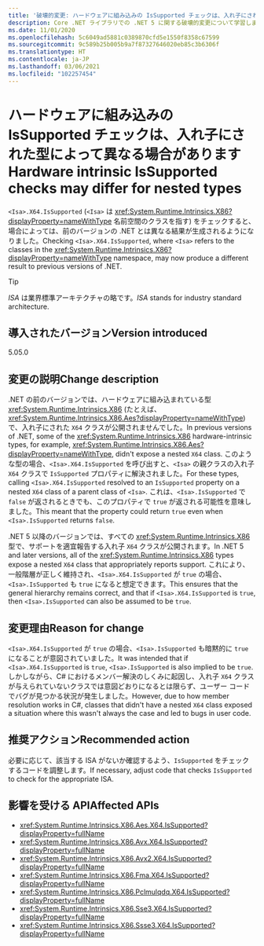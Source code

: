 ```yaml
---
title: '破壊的変更: ハードウェアに組み込みの IsSupported チェックは、入れ子にされた型によって異なる場合があります'
description: Core .NET ライブラリでの .NET 5 に関する破壊的変更について学習します。この変更により、ハードウェアに組み込みの X64.IsSupported のチェックは異なる結果をもたらすようになりました。
ms.date: 11/01/2020
ms.openlocfilehash: 5c6049ad5881c0389870cfd5e1550f8358c67599
ms.sourcegitcommit: 9c589b25b005b9a7f87327646020eb85c3b6306f
ms.translationtype: HT
ms.contentlocale: ja-JP
ms.lasthandoff: 03/06/2021
ms.locfileid: "102257454"
---
```

# <a name="hardware-intrinsic-issupported-checks-may-differ-for-nested-types"></a><span data-ttu-id="b9d3c-103">ハードウェアに組み込みの IsSupported チェックは、入れ子にされた型によって異なる場合があります</span><span class="sxs-lookup"><span data-stu-id="b9d3c-103">Hardware intrinsic IsSupported checks may differ for nested types</span></span>

<span data-ttu-id="b9d3c-104">`<Isa>.X64.IsSupported` (`<Isa>` は <xref:System.Runtime.Intrinsics.X86?displayProperty=nameWithType> 名前空間のクラスを指す) をチェックすると、場合によっては、前のバージョンの .NET とは異なる結果が生成されるようになりました。</span><span class="sxs-lookup"><span data-stu-id="b9d3c-104">Checking `<Isa>.X64.IsSupported`, where `<Isa>` refers to the classes in the <xref:System.Runtime.Intrinsics.X86?displayProperty=nameWithType> namespace, may now produce a different result to previous versions of .NET.</span></span>

> [!TIP]
> <span data-ttu-id="b9d3c-105">*ISA* は業界標準アーキテクチャの略です。</span><span class="sxs-lookup"><span data-stu-id="b9d3c-105">*ISA* stands for industry standard architecture.</span></span>

## <a name="version-introduced"></a><span data-ttu-id="b9d3c-106">導入されたバージョン</span><span class="sxs-lookup"><span data-stu-id="b9d3c-106">Version introduced</span></span>

<span data-ttu-id="b9d3c-107">5.0</span><span class="sxs-lookup"><span data-stu-id="b9d3c-107">5.0</span></span>

## <a name="change-description"></a><span data-ttu-id="b9d3c-108">変更の説明</span><span class="sxs-lookup"><span data-stu-id="b9d3c-108">Change description</span></span>

<span data-ttu-id="b9d3c-109">.NET の前のバージョンでは、ハードウェアに組み込まれている型 <xref:System.Runtime.Intrinsics.X86> (たとえば、<xref:System.Runtime.Intrinsics.X86.Aes?displayProperty=nameWithType>) で、入れ子にされた `X64` クラスが公開されませんでした。</span><span class="sxs-lookup"><span data-stu-id="b9d3c-109">In previous versions of .NET, some of the <xref:System.Runtime.Intrinsics.X86> hardware-intrinsic types, for example, <xref:System.Runtime.Intrinsics.X86.Aes?displayProperty=nameWithType>, didn't expose a nested `X64` class.</span></span> <span data-ttu-id="b9d3c-110">このような型の場合、`<Isa>.X64.IsSupported` を呼び出すと、`<Isa>` の親クラスの入れ子 `X64` クラスで `IsSupported` プロパティに解決されました。</span><span class="sxs-lookup"><span data-stu-id="b9d3c-110">For these types, calling `<Isa>.X64.IsSupported` resolved to an `IsSupported` property on a nested `X64` class of a parent class of `<Isa>`.</span></span> <span data-ttu-id="b9d3c-111">これは、`<Isa>.IsSupported` で `false` が返されるときでも、このプロパティで `true` が返される可能性を意味しました。</span><span class="sxs-lookup"><span data-stu-id="b9d3c-111">This meant that the property could return `true` even when `<Isa>.IsSupported` returns `false`.</span></span>

<span data-ttu-id="b9d3c-112">.NET 5 以降のバージョンでは、すべての <xref:System.Runtime.Intrinsics.X86> 型で、サポートを適宜報告する入れ子 `X64` クラスが公開されます。</span><span class="sxs-lookup"><span data-stu-id="b9d3c-112">In .NET 5 and later versions, all of the <xref:System.Runtime.Intrinsics.X86> types expose a nested `X64` class that appropriately reports support.</span></span> <span data-ttu-id="b9d3c-113">これにより、一般階層が正しく維持され、`<Isa>.X64.IsSupported` が `true` の場合、`<Isa>.IsSupported` も `true` になると想定できます。</span><span class="sxs-lookup"><span data-stu-id="b9d3c-113">This ensures that the general hierarchy remains correct, and that if `<Isa>.X64.IsSupported` is `true`, then `<Isa>.IsSupported` can also be assumed to be `true`.</span></span>

## <a name="reason-for-change"></a><span data-ttu-id="b9d3c-114">変更理由</span><span class="sxs-lookup"><span data-stu-id="b9d3c-114">Reason for change</span></span>

<span data-ttu-id="b9d3c-115">`<Isa>.X64.IsSupported` が `true` の場合、`<Isa>.IsSupported` も暗黙的に `true` になることが意図されていました。</span><span class="sxs-lookup"><span data-stu-id="b9d3c-115">It was intended that if `<Isa>.X64.IsSupported` is `true`, `<Isa>.IsSupported` is also implied to be `true`.</span></span> <span data-ttu-id="b9d3c-116">しかしながら、C# におけるメンバー解決のしくみに起因し、入れ子 `X64` クラスが与えられていないクラスでは意図どおりになるとは限らず、ユーザー コードでバグが見つかる状況が発生しました。</span><span class="sxs-lookup"><span data-stu-id="b9d3c-116">However, due to how member resolution works in C#, classes that didn't have a nested `X64` class exposed a situation where this wasn't always the case and led to bugs in user code.</span></span>

## <a name="recommended-action"></a><span data-ttu-id="b9d3c-117">推奨アクション</span><span class="sxs-lookup"><span data-stu-id="b9d3c-117">Recommended action</span></span>

<span data-ttu-id="b9d3c-118">必要に応じて、該当する ISA がないか確認するよう、`IsSupported` をチェックするコードを調整します。</span><span class="sxs-lookup"><span data-stu-id="b9d3c-118">If necessary, adjust code that checks `IsSupported` to check for the appropriate ISA.</span></span>

## <a name="affected-apis"></a><span data-ttu-id="b9d3c-119">影響を受ける API</span><span class="sxs-lookup"><span data-stu-id="b9d3c-119">Affected APIs</span></span>

- <xref:System.Runtime.Intrinsics.X86.Aes.X64.IsSupported?displayProperty=fullName>
- <xref:System.Runtime.Intrinsics.X86.Avx.X64.IsSupported?displayProperty=fullName>
- <xref:System.Runtime.Intrinsics.X86.Avx2.X64.IsSupported?displayProperty=fullName>
- <xref:System.Runtime.Intrinsics.X86.Fma.X64.IsSupported?displayProperty=fullName>
- <xref:System.Runtime.Intrinsics.X86.Pclmulqdq.X64.IsSupported?displayProperty=fullName>
- <xref:System.Runtime.Intrinsics.X86.Sse3.X64.IsSupported?displayProperty=fullName>
- <xref:System.Runtime.Intrinsics.X86.Ssse3.X64.IsSupported?displayProperty=fullName>

<!--

### Category

Core .NET libraries

### Affected APIs

- `P:System.Runtime.Intrinsics.X86.Aes.X64.IsSupported`
- `P:System.Runtime.Intrinsics.X86.Avx.X64.IsSupported`
- `P:System.Runtime.Intrinsics.X86.Avx2.X64.IsSupported`
- `P:System.Runtime.Intrinsics.X86.Fma.X64.IsSupported`
- `P:System.Runtime.Intrinsics.X86.Pclmulqdq.X64.IsSupported`
- `P:System.Runtime.Intrinsics.X86.Sse3.X64.IsSupported`
- `P:System.Runtime.Intrinsics.X86.Ssse3.X64.IsSupported`

-->
